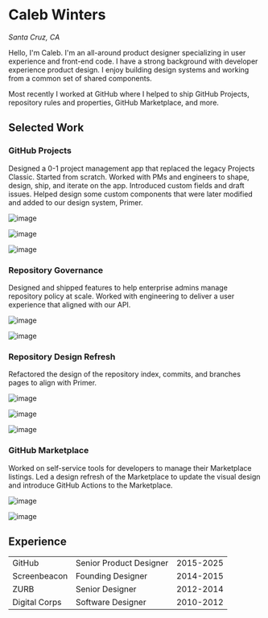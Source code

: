# Caleb Winters

_Santa Cruz, CA_

Hello, I'm Caleb. I'm an all-around product designer specializing in user experience and front-end code. I have a strong background with developer experience product design. I enjoy building design systems and working from a common set of shared components. 

Most recently I worked at GitHub where I helped to ship GitHub Projects, repository rules and properties, GitHub Marketplace, and more. 

## Selected Work

### GitHub Projects

Designed a 0-1 project management app that replaced the legacy Projects Classic. Started from scratch. Worked with PMs and engineers to shape, design, ship, and iterate on the app. Introduced custom fields and draft issues. Helped design some custom components that were later modified and added to our design system, Primer.

![image](images/projects-table.png)

![image](images/projects-board.png)

![image](images/projects-menus.png)

### Repository Governance

Designed and shipped features to help enterprise admins manage repository policy at scale. Worked with engineering to deliver a user experience that aligned with our API. 

![image](images/repos-props.png)

![image](images/repos-rules.png)

### Repository Design Refresh

Refactored the design of the repository index, commits, and branches pages to align with Primer.

![image](images/repos-index.png)

![image](images/repos-commits.png)

![image](images/repos-branches.png)


### GitHub Marketplace

Worked on self-service tools for developers to manage their Marketplace listings. Led a design refresh of the Marketplace to update the visual design and introduce GitHub Actions to the Marketplace.

![image](images/marketplace-index.png)

![image](images/marketplace-show.png)

## Experience

|  |  |  |
| --- | --- | --- |
| GitHub | Senior Product Designer | 2015-2025 |
| Screenbeacon | Founding Designer | 2014-2015 |
| ZURB | Senior Designer | 2012-2014 |
| Digital Corps | Software Designer | 2010-2012 |
